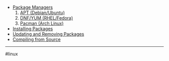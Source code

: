 - [Package Managers](package_managers.md)
    1. [APT (Debian/Ubuntu)](apt.md)
    2. [DNF/YUM (RHEL/Fedora)](dnf_yum.md)
    3. [Pacman (Arch Linux)](pacman.md)
- [Installing Packages](installing_packageslinux.md)
- [Updating and Removing Packages](updating_removing_packages.md)
- [Compiling from Source](compiling_from_source.md)
- - - 
#linux 
